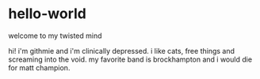 # hello-world
welcome to my twisted mind

hi! i'm githmie and i'm clinically depressed. i like cats, free things and screaming into the void. my favorite band is brockhampton and i would die for matt champion.

